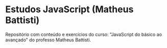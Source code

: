 # Estudos JavaScript (Matheus Battisti)

Repositório com conteúdo e exercícios do curso: "JavaScript do básico ao avançado" do professo Matheus Battisti.
